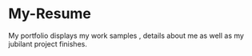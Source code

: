 # My-Resume
My portfolio displays my work samples , details about me as well as my jubilant project finishes.
